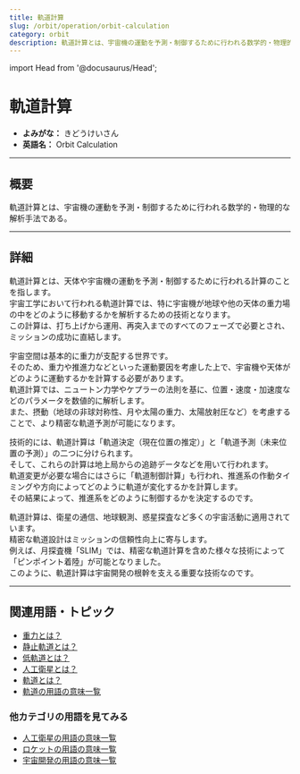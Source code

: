 ```yaml
---
title: 軌道計算
slug: /orbit/operation/orbit-calculation
category: orbit
description: 軌道計算とは、宇宙機の運動を予測・制御するために行われる数学的・物理的な解析手法である。
---
```


import Head from '@docusaurus/Head';

<Head>
  <script type="application/ld+json">
    {`{
      "@context": "https://schema.org",
      "@type": "DefinedTerm",
      "name": "軌道計算",
      "inDefinedTermSet": "https://www.space-portal.org",
      "termCode": "orbit/operation/orbit-calculation",
      "description": "軌道計算とは、宇宙機の運動を予測・制御するために行われる数学的・物理的な解析手法である。",
      "url": "https://www.space-portal.org/docs/orbit/operation/orbit-calculation"
    }`}
  </script>
</Head>

# 軌道計算

- **よみがな：** きどうけいさん  
- **英語名：** Orbit Calculation  

---

## 概要

軌道計算とは、宇宙機の運動を予測・制御するために行われる数学的・物理的な解析手法である。

---

## 詳細

軌道計算とは、天体や宇宙機の運動を予測・制御するために行われる計算のことを指します。  
宇宙工学において行われる軌道計算では、特に宇宙機が地球や他の天体の重力場の中をどのように移動するかを解析するための技術となります。  
この計算は、打ち上げから運用、再突入までのすべてのフェーズで必要とされ、ミッションの成功に直結します。  

宇宙空間は基本的に重力が支配する世界です。  
そのため、重力や推進力などといった運動要因を考慮した上で、宇宙機や天体がどのように運動するかを計算する必要があります。  
軌道計算では、ニュートン力学やケプラーの法則を基に、位置・速度・加速度などのパラメータを数値的に解析します。  
また、摂動（地球の非球対称性、月や太陽の重力、太陽放射圧など）を考慮することで、より精密な軌道予測が可能になります。  

技術的には、軌道計算は「軌道決定（現在位置の推定）」と「軌道予測（未来位置の予測）」の二つに分けられます。  
そして、これらの計算は地上局からの追跡データなどを用いて行われます。  
軌道変更が必要な場合にはさらに「軌道制御計算」も行われ、推進系の作動タイミングや方向によってどのように軌道が変化するかを計算します。  
その結果によって、推進系をどのように制御するかを決定するのです。  

軌道計算は、衛星の通信、地球観測、惑星探査など多くの宇宙活動に適用されています。  
精密な軌道設計はミッションの信頼性向上に寄与します。  
例えば、月探査機「SLIM」では、精密な軌道計算を含めた様々な技術によって「ピンポイント着陸」が可能となりました。  
このように、軌道計算は宇宙開発の根幹を支える重要な技術なのです。

---

## 関連用語・トピック

- [重力とは？](/docs/physics/gravity)
- [静止軌道とは？](/docs/orbit/type/geostationary-orbit)
- [低軌道とは？](/docs/oribit/type/low-earth-sat)
- [人工衛星とは？](/docs/satellite/satellite)
- [軌道とは？](/docs/orbit/orbit)
- [軌道の用語の意味一覧](/docs/category/orbit)

### 他カテゴリの用語を見てみる
- [人工衛星の用語の意味一覧](/docs/category/satellite)
- [ロケットの用語の意味一覧](/docs/category/rocket)
- [宇宙開発の用語の意味一覧](/docs/category/glossary)